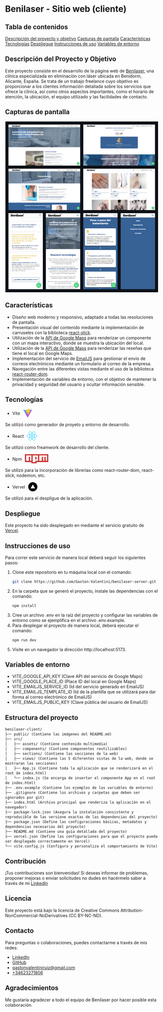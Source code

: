 # Benilaser - Sitio web (cliente)

## Tabla de contenidos
[Descripción del proyecto y objetivo](#descripción-del-proyecto-y-objetivo)
[Capturas de pantalla](#capturas-de-pantalla)
[Características](#características)
[Tecnologías](#tecnologías)
[Despliegue](#despliegue)
[Instrucciones de uso](#instrucciones-de-uso)
[Variables de entorno](#variables-de-entorno)

## Descripción del Proyecto y Objetivo

Este proyecto consiste en el desarrollo de la página web de [Benilaser](https://www.benilaser.es), una clínica especializada en eliminación con láser ubicada en Benidorm, Alicante, España. Se trata de un trabajo freelance cuyo objetivo es proporcionar a los clientes información detallada sobre los servicios que ofrece la clínica, así como otros aspectos importantes, como el horario de atención, la ubicación, el equipo utilizado y las facilidades de contacto.

## Capturas de pantalla

<div style="padding: 10px; display: flex; flex-direction: column; gap: 10px; background-color: #0D1117; border: 1px solid white">
    <div style="display: grid; grid-template-columns: repeat(2, 1fr); gap: 10px;">
        <div><img src="./public/readme-1.png" alt="Imagen 1" style="width: 100%; height: 100%;"/></div>
        <div><img src="./public/readme-2.png" alt="Imagen 2" style="width: 100%; height: 100%;"/></div>
        <div><img src="./public/readme-3.png" alt="Imagen 3" style="width: 100%; height: 100%;"/></div>
        <div><img src="./public/readme-4.png" alt="Imagen 4" style="width: 100%; height: 100%;"/></div>
    </div>
    <div style="display: grid; grid-template-columns: repeat(4, 1fr); gap: 10px;">
        <div><img src="./public/readme-5.png" alt="Imagen 5" style="width: 100%; height: 100%;"/></div>
        <div><img src="./public/readme-6.png" alt="Imagen 6" style="width: 100%; height: 100%;"/></div>
        <div><img src="./public/readme-7.png" alt="Imagen 7" style="width: 100%; height: 100%;"/></div>
        <div><img src="./public/readme-8.png" alt="Imagen 8" style="width: 100%; height: 100%;"/></div>
    </div>
</div>

## Características

- Diseño web moderno y responsivo, adaptado a todas las resoluciones de pantalla.
- Presentación visual del contenido mediante la implementación de carruseles con la biblioteca [react-slick](https://www.npmjs.com/package/react-slick).
- Utilización de la [API de Google Maps](https://developers.google.com/maps) para renderizar un componente con un mapa interactivo, donde se muestra la ubicación del local.
- Utilización de la [API de Google Maps](https://developers.google.com/maps) para renderizar las reseñas que tiene el local en Google Maps.
- Implementación del servicio de [EmailJS](https://www.emailjs.com/) para gestionar el envío de correos electrónicos mediante un formulario al correo de la empresa.
- Navegación entre las diferentes vistas mediante el uso de la biblioteca [react-router-dom](https://reactrouter.com/en/main).
- Implementación de variables de entorno, con el objetivo de mantener la privacidad y seguridad del usuario y ocultar información sensible.

## Tecnologías

- <div style="display: flex; align-items: center; gap: 10px">Vite <img src="./public/vite.png" style="height: 30px"/></div>
Se utilizó como generador de proyeto y entorno de desarrollo.
- <div style="display: flex; align-items: center; gap: 10px">React <img src="./public/react.png" style="height: 30px"/></div>
Se utilizó como freamwork de desarrollo del cliente.
- <div style="display: flex; align-items: center; gap: 10px">Npm <img src="./public/npm.png" style="height: 30px"/></div>
Se utilizó para la incorporación de librerías como react-router-dom, react-slick, nodemon, etc.
- <div style="display: flex; align-items: center; gap: 10px">Vervel <img src="./public/vercel.png" style="height: 30px"/></div>
Se utilizó para el despligue de la aplicación.

## Despliegue

Este proyecto ha sido desplegado en mediante el servicio gratuito de [Vercel](https://vercel.com/).

## Instrucciones de uso

Para correr este servicio de manera local deberá seguir los siguientes pasos:

1. Clone este repositorio en tu máquina local con el comando:
    ````bash
    git clone https://github.com/Gaston-Valentini/benilaser-server.git
    ````
2. En la carpeta que se generó el proyecto, instale las dependencias con el comando:
    ````bash
    npm install
    ````
3. Cree un archivo .env en la raíz del proyecto y configurar las variables de entorno como se ejemplifica en el archivo .env.example.
4. Para desplegar el proyecto de manera local, deberá ejecutar el comando:
    ````bash
    npm run dev
    ````
5. Visite en un navegador la dirección http://localhost:5173.

## Variables de entorno

- VITE_GOOGLE_API_KEY (Clave API del servicio de Google Maps)
- VITE_GOOGLE_PLACE_ID (Place ID del local en Google Maps)
- VITE_EMAILJS_SERVICE_ID (Id del servicio generado en EmailJS)
- VITE_EMAILJS_TEMPLATE_ID (Id de la plantilla que se utilizará para dar forma al correo electrónico de EmailJS)
- VITE_EMAILJS_PUBLIC_KEY (Clave pública del usuario de EmailJS)

## Estructura del proyecto

````
benilaser-client/
├── public/ (Contiene las imágenes del README.md)
├── src/
│   ├── assets/ (Contiene contenido multimedia)
│   ├── components/ (Contiene componentes reutilizables)
│   ├── sections/ (Contiene las secciones de la web)
│   ├── views/ (Contiene las 5 diferentes vistas de la web, donde se mostraran las secciones)
│   ├── App.js (Contiene toda la aplicación que se renderizará en el root de index.html)
│   └── index.js (Se encarga de insertar el componente App en el root de index.html)
├── .env.example (Contiene los ejemplos de las variables de entorno)
├── .gitignore (Contiene los archivos y carpetas que deben ser ignorados por git)
├── index.html (Archivo principal que renderiza la aplicación en el navegador)
├── package-lock.json (Asegura la instalación consistente y reproducible de las versione exactas de las dependencias del proyecto)
├── package.json (Define las configuraciones básicas, metadatos y dependencias necesarias del proyecto)
├── README.md (Contiene una guía detallada del proyecto)
├── vercel.json (Define las configuraciones para que el proyecto pueda ser desplegado correctamente en Vercel)
└── vite.config.js (Configura y personaliza el comportamiento de Vite)
````

## Contribución

¡Tus contribuciones son bienvenidas! Si deseas informar de problemas, proponer mejoras o enviar solicitudes no dudes en hacérmelo saber a través de mi [LinkedIn](https://www.linkedin.com/in/gastonvalentini/)

## Licencia

Este proyecto está bajo la licencia de Creative Commons Attribution-NonCommercial-NoDerivatives (CC BY-NC-ND).

## Contacto

Para preguntas o colaboraciones, puedes contactarme a través de mis redes:

-   [LinkedIn](https://www.linkedin.com/in/gastonvalentini/)
-   [GitHub](https://github.com/Gaston-Valentini)
-   [gastonvalentiniruiz@gmail.com](mailto:gastonvalentiniruiz@gmail.com)
-   [+34623271806](tel:+34623271806)

## Agradecimientos

Me gustaría agradecer a todo el equipo de Benilaser por hacer posible esta colaboración.